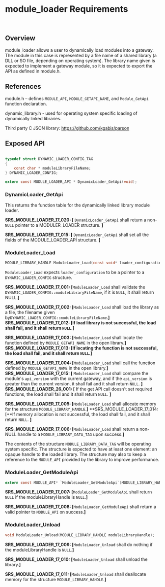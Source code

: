 # module_loader Requirements


 
## Overview
module_loader allows a user to dynamically load modules into a gateway.  The module in this case is represented by a file name of a shared library (a DLL or SO file, depending on operating system).  The library name given is expected to implement a gateway module, so it is expected to export the API as defined in module.h.
## References
module.h – defines `MODULE_API`, `MODULE_GETAPI_NAME`, and `Module_GetApi` function declaration.

dynamic_library.h - used for operating system specific loading of dynamically linked libraries.

Third party C JSON library: https://github.com/kgabis/parson

## Exposed API
```C

typedef struct DYNAMIC_LOADER_CONFIG_TAG
{
    const char * moduleLibraryFileName;
} DYNAMIC_LOADER_CONFIG;

extern const MODULE_LOADER_API * DynamicLoader_GetApi(void);
```

### DynamicLoader_GetApi

This returns the function table for the dynamically linked library module loader.

**SRS_MODULE_LOADER_17_020: [** `DynamicLoader_GetApi` shall return a non-`NULL` pointer to a MODULER_LOADER structure. **]**

**SRS_MODULE_LOADER_17_015: [** `DynamicLoader_GetApi` shall set all the fields of the MODULE_LOADER_API structure. **]**

### ModuleLoader_Load
```C
MODULE_LIBRARY_HANDLE ModuleLoader_Load(const void* loader_configuration);
```

`ModuleLoader_Load` expects `loader_configuration` to be a pointer to a `DYNAMIC_LOADER_CONFIG` structure.

**SRS_MODULE_LOADER_17_001: [**`ModuleLoader_Load` shall validate the `DYNAMIC_LOADER_CONFIG::moduleLibraryFileName`, if it is `NULL`, it shall return NULL.**]** 

**SRS_MODULE_LOADER_17_002: [**`ModuleLoader_Load` shall load the library as a file, the filename given by`DYNAMIC_LOADER_CONFIG::moduleLibraryFileName`.**]**
**SRS_MODULE_LOADER_17_012: [**If load library is not successful, the load shall fail, and it shall return `NULL`.**]** 

**SRS_MODULE_LOADER_17_003: [**`ModuleLoader_Load` shall locate the function defined by `MODULE_GETAPI_NAME` in the open library.**]**
**SRS_MODULE_LOADER_17_013: [**If locating the function is not successful, the load shall fail, and it shall return `NULL`.**]**

**SRS_MODULE_LOADER_17_004: [**`ModuleLoader_Load` shall call the function defined by `MODULE_GETAPI_NAME` in the open library.**]**   
**SRS_MODULE_LOADER_17_015: [** `ModuleLoader_Load` shall compare the module's `api_version` with the current gateway, and if the `api_version` is greater than the current version, it shall fail and it shall return `NULL`. **]**   
**SRS_MODULE_LOADER_26_001: [** If the get API call doesn't set required functions, the load shall fail and it shall return `NULL`. **]**

**SRS_MODULE_LOADER_17_005: [**`ModuleLoader_Load` shall allocate memory for the structure `MODULE_LIBRARY_HANDLE`.**]**
**SRS_MODULE_LOADER_17_014: [**If memory allocation is not successful, the load shall fail, and it shall return `NULL`. **]**
 
**SRS_MODULE_LOADER_17_006: [**`ModuleLoader_Load` shall return a non-NULL handle to a `MODULE_LIBRARY_DATA_TAG` upon success.**]**
 
The contents of the structure `MODULE_LIBRARY_DATA_TAG` will be operating system specific.  The structure is expected to have at least one element: an opaque handle to the loaded library.  The structure may also to keep a reference to the `MODULE_API` provided by the library to improve performance.

### ModuleLoader_GetModuleApi
```C
extern const MODULE_API* `ModuleLoader_GetModuleApi`(MODULE_LIBRARY_HANDLE moduleLibraryHandle);
```

**SRS_MODULE_LOADER_17_007: [**`ModuleLoader_GetModuleApi` shall return `NULL` if the moduleLibraryHandle is `NULL`.**]**
 
**SRS_MODULE_LOADER_17_008: [**`ModuleLoader_GetModuleApi` shall return a valid pointer to `MODULE_API` on success.**]** 

### ModuleLoader_Unload
```C
void ModuleLoader_Unload(MODULE_LIBRARY_HANDLE moduleLibraryHandle);
```

**SRS_MODULE_LOADER_17_009: [**`ModuleLoader_Unload` shall do nothing if the moduleLibraryHandle is `NULL`.**]**
 
**SRS_MODULE_LOADER_17_010: [**`ModuleLoader_Unload` shall unload the library.**]**
 
**SRS_MODULE_LOADER_17_011: [**`ModuleLoader_Unload` shall deallocate memory for the structure `MODULE_LIBRARY_HANDLE`.**]**

